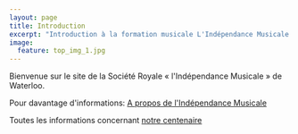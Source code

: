 ```yaml
---
layout: page
title: Introduction
excerpt: "Introduction à la formation musicale L'Indépendance Musicale de Waterloo"
image:
  feature: top_img_1.jpg
---
```


Bienvenue sur le site de la Société Royale « l'Indépendance Musicale » de Waterloo.

Pour davantage d'informations: [A propos de l'Indépendance Musicale](/a-propos/)

Toutes les informations concernant [notre centenaire](/centenaire/)
